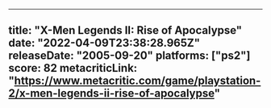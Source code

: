 
---
title: "X-Men Legends II: Rise of Apocalypse"
date: "2022-04-09T23:38:28.965Z"
releaseDate: "2005-09-20"
platforms: ["ps2"]
score: 82
metacriticLink: "https://www.metacritic.com/game/playstation-2/x-men-legends-ii-rise-of-apocalypse"
---

